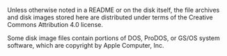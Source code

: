 Unless otherwise noted in a README or on the disk itself, the file archives
and disk images stored here are distributed under terms of the Creative
Commons Attribution 4.0 license.

Some disk image files contain portions of DOS, ProDOS, or GS/OS system
software, which are copyright by Apple Computer, Inc.
